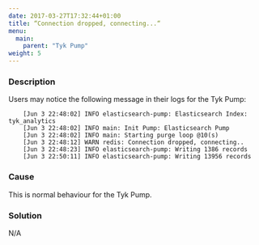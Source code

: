 ```yaml
---
date: 2017-03-27T17:32:44+01:00
title: “Connection dropped, connecting...“
menu:
  main:
    parent: "Tyk Pump"
weight: 5 
---
```


### Description

Users may notice the following message in their logs for the Tyk Pump:

```
    [Jun 3 22:48:02] INFO elasticsearch-pump: Elasticsearch Index: tyk_analytics
    [Jun 3 22:48:02] INFO main: Init Pump: Elasticsearch Pump
    [Jun 3 22:48:02] INFO main: Starting purge loop @10(s)
    [Jun 3 22:48:12] WARN redis: Connection dropped, connecting..
    [Jun 3 22:48:23] INFO elasticsearch-pump: Writing 1386 records
    [Jun 3 22:50:11] INFO elasticsearch-pump: Writing 13956 records
```

### Cause

This is normal behaviour for the Tyk Pump.

### Solution

N/A